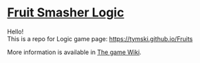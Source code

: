 #  [Fruit Smasher Logic](https://tymski.github.io/Fruits)
  
Hello!  
This is a repo for Logic game page: https://tymski.github.io/Fruits 

More information is available in [The game Wiki](https://github.com/Tymski/Fruits/wiki).